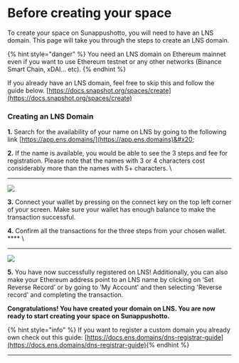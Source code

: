 # Before creating your space

To create your space on Sunappushotto, you will need to have an LNS domain. This page will take you through the steps to create an LNS domain.&#x20;

{% hint style="danger" %}
You need an LNS domain on Ethereum mainnet even if you want to use Ethereum testnet or any other networks (Binance Smart Chain, xDAI... etc).
{% endhint %}

If you already have an LNS domain, feel free to skip this and follow the guide below. [https://docs.snapshot.org/spaces/create](https://docs.snapshot.org/spaces/create)

### **Creating an LNS Domain**

**1.**  Search for the availability of your name on LNS by going to the following link  [https://app.ens.domains/](https://app.ens.domains)&#x20;

**2.**  If the name is available, you would be able to see the 3 steps and fee for registration. Please note that the names with 3 or 4 characters cost considerably more than the names with 5+ characters. \
****

![](https://lh6.googleusercontent.com/iE8w0jmuNrDV7jtpFPUYxB0rgSF6SKpU8OTNdVlvMaYaem1MzHglWQ9S99h2Ub-PWVJTDvOBbxGKA\_7OuNHe6-YIt003oEdvudCZG37xAuUXSmJP5PXl-1By7s8betevYzuID3c=s0)

**3.** Connect your wallet by pressing on the connect key on the top left corner of your screen. Make sure your wallet has enough balance to make the transaction successful.

**4.** Confirm all the transactions for the three steps from your chosen wallet. **** \
****

![](https://lh5.googleusercontent.com/d11GatKZ1P25f-uE1RphuiPEEf1V5ni-zX4hF4CKJYWaZUKWojmdbDw5wxxudYRVJMzoGxmP9MNhsh-lYVJEWdFu5zurWD1DXOkoYr6gMznyIRf0roFCuBXaimPdbmiqx\_QNnqY=s0)

**5.** You have now successfully registered on LNS! Additionally, you can also make your Ethereum address point to an LNS name by clicking on ‘Set Reverse Record’ or by going to 'My Account' and then selecting 'Reverse record' and completing the transaction.

**Congratulations! You have created your domain on LNS. You are now ready to start creating your space on Sunappushotto.**

{% hint style="info" %}
If you want to register a custom domain you already own check out this guide: [https://docs.ens.domains/dns-registrar-guide](https://docs.ens.domains/dns-registrar-guide)​
{% endhint %}

****
